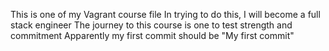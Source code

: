 This is one of my Vagrant course file
In trying to do this, I will become a full stack engineer
The journey to this course is one to test strength and commitment
Apparently my first commit should be "My first commit"
